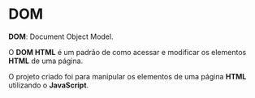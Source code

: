 # DOM 

  **DOM**: Document Object Model.
 
 O **DOM HTML** é um padrão de como acessar e modificar os elementos **HTML** de uma página.
 
 O projeto criado foi para manipular os elementos de uma página **HTML** utilizando o **JavaScript**.
